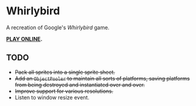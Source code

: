 # Whirlybird

A recreation of Google's *Whirlybird* game.

**[PLAY ONLINE](http://121.4.186.151/whirlybird/).**

## TODO

- ~~Pack all sprites into a single sprite sheet.~~
- ~~Add an `ObjectPooler` to maintain all sorts of platforms, saving platforms from being destroyed and instantiated
  over and over.~~
- ~~Improve support for various resolutions.~~
- Listen to window resize event.
